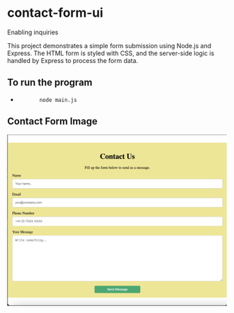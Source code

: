 # contact-form-ui
Enabling inquiries

This project demonstrates a simple form submission using Node.js and Express. The HTML form is styled with CSS, and the server-side logic is handled by Express to process the form data.

## To run the program 
-            node main.js

## Contact Form Image
![Contact Form](https://github.com/Osagie-Godstand/contact-form-ui/blob/main/images/contact.jpg)



